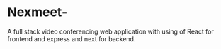 # Nexmeet-
A full stack video conferencing web application  with using of  React for frontend and express and next for backend.
